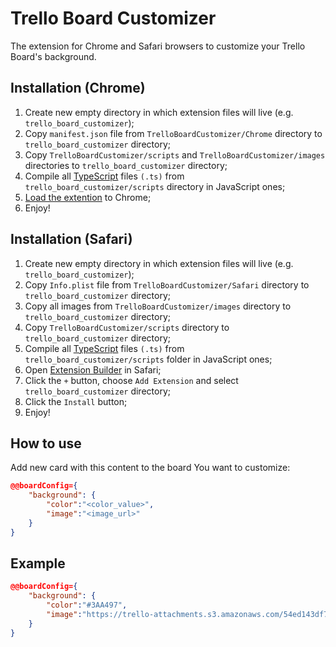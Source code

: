 Trello Board Customizer
====================
The extension for Chrome and Safari browsers to customize your Trello Board's background.

## Installation (Chrome)

1. Create new empty directory in which extension files will live (e.g. `trello_board_customizer`);
2. Copy `manifest.json` file from `TrelloBoardCustomizer/Chrome` directory to `trello_board_customizer` directory;
3. Copy `TrelloBoardCustomizer/scripts` and `TrelloBoardCustomizer/images` directories to `trello_board_customizer` directory;
4. Compile all <a href="http://www.typescriptlang.org/">TypeScript</a> files `(.ts)` from `trello_board_customizer/scripts` directory in JavaScript ones;
5. <a href="https://developer.chrome.com/extensions/getstarted#unpacked">Load the extention</a> to Chrome;
6. Enjoy!

## Installation (Safari)

1. Create new empty directory in which extension files will live (e.g. `trello_board_customizer`);
2. Copy `Info.plist` file from `TrelloBoardCustomizer/Safari` directory to `trello_board_customizer` directory;
3. Copy all images from `TrelloBoardCustomizer/images` directory to `trello_board_customizer` directory;
4. Copy `TrelloBoardCustomizer/scripts` directory to `trello_board_customizer` directory;
5. Compile all <a href="http://www.typescriptlang.org/">TypeScript</a> files `(.ts)` from `trello_board_customizer/scripts` folder in JavaScript ones;
6. Open <a href="https://developer.apple.com/library/safari/documentation/Tools/Conceptual/SafariExtensionGuide/UsingExtensionBuilder/UsingExtensionBuilder.html#//apple_ref/doc/uid/TP40009977-CH2-SW10">Extension Builder</a> in Safari;
7. Click the `+` button, choose `Add Extension` and select `trello_board_customizer` directory;
8. Click the `Install` button;
8. Enjoy!

## How to use

Add new card with this content to the board You want to customize:

```json
@@boardConfig={
    "background": {
        "color":"<color_value>",
        "image":"<image_url>"
    }
}
```

## Example

```json
@@boardConfig={
    "background": {
        "color":"#3AA497",
        "image":"https://trello-attachments.s3.amazonaws.com/54ed143df7905fb3cc1dcb44/1600x1000/c92f0c41963954b7f96821638f2a07fc/road-and-cloudy-blue-sky-new-desktop-wallpapers-in-high-resolution-fullscreen.jpg"
    }
}
```